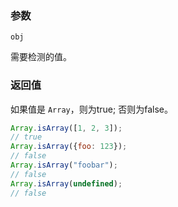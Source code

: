### 参数

`obj`

需要检测的值。

### 返回值

如果值是  `Array`，则为true; 否则为false。

```js
Array.isArray([1, 2, 3]);  
// true
Array.isArray({foo: 123}); 
// false
Array.isArray("foobar");   
// false
Array.isArray(undefined);  
// false
```
<!--stackedit_data:
eyJoaXN0b3J5IjpbMTI5NTQ1MzM5Ml19
-->